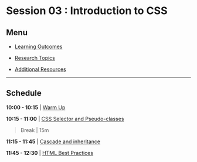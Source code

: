 # Session 03 : Introduction to CSS

## Menu

- [Learning Outcomes](./learning-outcomes.md)

- [Research Topics](./research-topic.md)

- [Additional Resources](./resources.md)

--------------------------------------------------------------------------------

## Schedule

**10:00 - 10:15** | [Warm Up](./logic-puzzle.md)

**10:15 - 11:00** | [CSS Selector and Pseudo-classes](./css-selector-pseudo.md)

> Break | 15m

**11:15 - 11:45** | [Cascade and inheritance](./cascade.md)

**11:45 - 12:30** | [HTML Best Practices](./html-best-practices.md)
